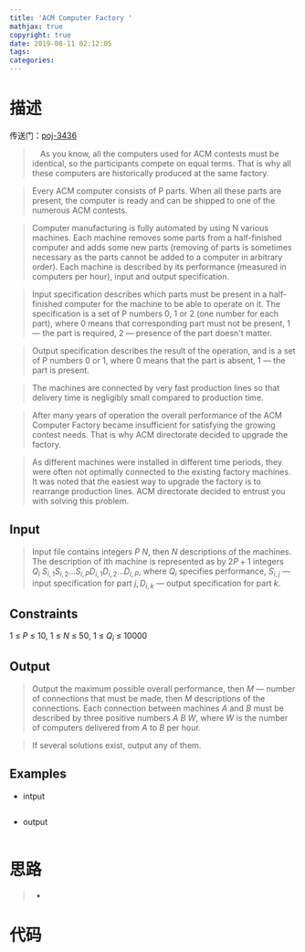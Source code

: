 ```yaml
---
title: 'ACM Computer Factory '
mathjax: true
copyright: true
date: 2019-08-11 02:12:05
tags:
categories:
---
```

# 描述
传送门：[poj-3436](http://poj.org/problem?id=3436)

>&emsp;As you know, all the computers used for ACM contests must be identical, so the participants compete on equal terms. That is why all these computers are historically produced at the same factory.

> Every ACM computer consists of P parts. When all these parts are present, the computer is ready and can be shipped to one of the numerous ACM contests.

<!--more-->
> Computer manufacturing is fully automated by using N various machines. Each machine removes some parts from a half-finished computer and adds some new parts (removing of parts is sometimes necessary as the parts cannot be added to a computer in arbitrary order). Each machine is described by its performance (measured in computers per hour), input and output specification.

> Input specification describes which parts must be present in a half-finished computer for the machine to be able to operate on it. The specification is a set of P numbers 0, 1 or 2 (one number for each part), where 0 means that corresponding part must not be present, 1 — the part is required, 2 — presence of the part doesn't matter.

> Output specification describes the result of the operation, and is a set of P numbers 0 or 1, where 0 means that the part is absent, 1 — the part is present.

> The machines are connected by very fast production lines so that delivery time is negligibly small compared to production time.

> After many years of operation the overall performance of the ACM Computer Factory became insufficient for satisfying the growing contest needs. That is why ACM directorate decided to upgrade the factory.

> As different machines were installed in different time periods, they were often not optimally connected to the existing factory machines. It was noted that the easiest way to upgrade the factory is to rearrange production lines. ACM directorate decided to entrust you with solving this problem.

## Input
> Input file contains integers $P\ N$, then $N$ descriptions of the machines. The description of ith machine is represented as by $2 P + 1$ integers $Q_i\ S_{i,1} S_{i,2}...S_{i,P} D_{i,1} D_{i,2}...D_{i,P}$, where $Q_i$ specifies performance, $S_{i,j}$ — input specification for part $j, D_{i,k}$ — output specification for part $k$.

## Constraints

$1\ ≤\ P\ ≤\ 10,\ 1\ ≤\ N\ ≤\ 50,\ 1\ ≤\ Q_i\ ≤\ 10000$

## Output
> Output the maximum possible overall performance, then $M$ — number of connections that must be made, then $M$ descriptions of the connections. Each connection between machines $A$ and $B$ must be described by three positive numbers $A\ B\ W$, where $W$ is the number of computers delivered from $A$ to $B$ per hour.

> If several solutions exist, output any of them.

## Examples
* intput
```c++

```
* output
```c++

```

# 思路
>* 

# 代码
```c++

```
